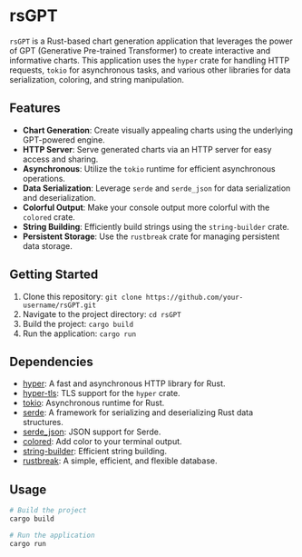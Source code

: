 # rsGPT

`rsGPT` is a Rust-based chart generation application that leverages the power of GPT (Generative Pre-trained Transformer) to create interactive and informative charts. This application uses the `hyper` crate for handling HTTP requests, `tokio` for asynchronous tasks, and various other libraries for data serialization, coloring, and string manipulation.

## Features

- **Chart Generation**: Create visually appealing charts using the underlying GPT-powered engine.
- **HTTP Server**: Serve generated charts via an HTTP server for easy access and sharing.
- **Asynchronous**: Utilize the `tokio` runtime for efficient asynchronous operations.
- **Data Serialization**: Leverage `serde` and `serde_json` for data serialization and deserialization.
- **Colorful Output**: Make your console output more colorful with the `colored` crate.
- **String Building**: Efficiently build strings using the `string-builder` crate.
- **Persistent Storage**: Use the `rustbreak` crate for managing persistent data storage.

## Getting Started

1. Clone this repository: `git clone https://github.com/your-username/rsGPT.git`
2. Navigate to the project directory: `cd rsGPT`
3. Build the project: `cargo build`
4. Run the application: `cargo run`

## Dependencies

- [hyper](https://crates.io/crates/hyper): A fast and asynchronous HTTP library for Rust.
- [hyper-tls](https://crates.io/crates/hyper-tls): TLS support for the `hyper` crate.
- [tokio](https://crates.io/crates/tokio): Asynchronous runtime for Rust.
- [serde](https://crates.io/crates/serde): A framework for serializing and deserializing Rust data structures.
- [serde_json](https://crates.io/crates/serde_json): JSON support for Serde.
- [colored](https://crates.io/crates/colored): Add color to your terminal output.
- [string-builder](https://crates.io/crates/string-builder): Efficient string building.
- [rustbreak](https://crates.io/crates/rustbreak): A simple, efficient, and flexible database.

## Usage

```bash
# Build the project
cargo build

# Run the application
cargo run
